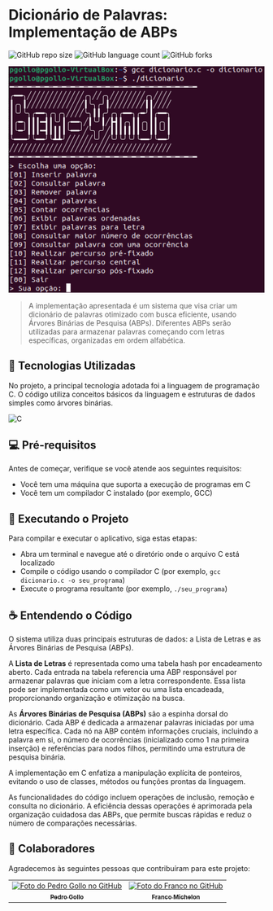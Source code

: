 # Dicionário de Palavras: Implementação de ABPs

![GitHub repo size](https://img.shields.io/github/repo-size/pbgollo/dicionario-de-palavras?style=for-the-badge)
![GitHub language count](https://img.shields.io/github/languages/count/pbgollo/dicionario-de-palavras?style=for-the-badge)
![GitHub forks](https://img.shields.io/github/forks/pbgollo/dicionario-de-palavras?style=for-the-badge)

<img src="imagem.png" alt="Exemplo imagem">

> A implementação apresentada é um sistema que visa criar um dicionário de palavras otimizado com busca eficiente, usando Árvores Binárias de Pesquisa (ABPs). Diferentes ABPs serão utilizadas para armazenar palavras começando com letras específicas, organizadas em ordem alfabética.

## 🔧 Tecnologias Utilizadas

No projeto, a principal tecnologia adotada foi a linguagem de programação C. O código utiliza conceitos básicos da linguagem e estruturas de dados simples como árvores binárias.

![C](https://img.shields.io/badge/c-%2300599C.svg?style=for-the-badge&logo=c&logoColor=white)

## 💻 Pré-requisitos

Antes de começar, verifique se você atende aos seguintes requisitos:

- Você tem uma máquina que suporta a execução de programas em C
- Você tem um compilador C instalado (por exemplo, GCC)

## 🚀 Executando o Projeto

Para compilar e executar o aplicativo, siga estas etapas:

- Abra um terminal e navegue até o diretório onde o arquivo C está localizado
- Compile o código usando o compilador C (por exemplo, `gcc dicionario.c -o seu_programa`)
- Execute o programa resultante (por exemplo, `./seu_programa`)

## ☕ Entendendo o Código

O sistema utiliza duas principais estruturas de dados: a Lista de Letras e as Árvores Binárias de Pesquisa (ABPs).

A **Lista de Letras** é representada como uma tabela hash por encadeamento aberto. Cada entrada na tabela referencia uma ABP responsável por armazenar palavras que iniciam com a letra correspondente. Essa lista pode ser implementada como um vetor ou uma lista encadeada, proporcionando organização e otimização na busca.

As **Árvores Binárias de Pesquisa (ABPs)** são a espinha dorsal do dicionário. Cada ABP é dedicada a armazenar palavras iniciadas por uma letra específica. Cada nó na ABP contém informações cruciais, incluindo a palavra em si, o número de ocorrências (inicializado como 1 na primeira inserção) e referências para nodos filhos, permitindo uma estrutura de pesquisa binária.

A implementação em C enfatiza a manipulação explícita de ponteiros, evitando o uso de classes, métodos ou funções prontas da linguagem.

As funcionalidades do código incluem operações de inclusão, remoção e consulta no dicionário. A eficiência dessas operações é aprimorada pela organização cuidadosa das ABPs, que permite buscas rápidas e reduz o número de comparações necessárias.

## 🤝 Colaboradores

Agradecemos às seguintes pessoas que contribuíram para este projeto:

<table>
  <tr>
    <td align="center">
      <a href="https://github.com/pbgollo" title="Perfil do Pedro Gollo no GitHub">
        <img src="https://avatars.githubusercontent.com/u/130512644" width="100px;" alt="Foto do Pedro Gollo no GitHub"/><br>
        <sub>
          <b>Pedro Gollo</b>
        </sub>
      </a>
    </td>
    <td align="center">
      <a href="https://github.com/FasterThanM" title="Perfil do Franco no GitHub">
        <img src="https://avatars.githubusercontent.com/u/129175432" width="100px;" alt="Foto do Franco no GitHub"/><br>
        <sub>
          <b>Franco Michelon</b>
        </sub>
      </a>
    </td>
  </tr>
</table>
